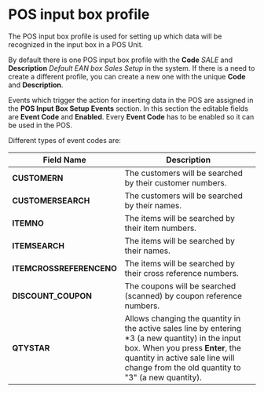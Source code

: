 # POS input box profile

The POS input box profile is used for setting up which data will be recognized in the input box in a POS Unit.

By default there is one POS input box profile with the **Code** *SALE* and **Description** *Default EAN box Sales Setup* in the system. If there is a need to create a different profile, you can create a new one with the unique **Code** and **Description**.

Events which trigger the action for inserting data in the POS are assigned in the **POS Input Box Setup Events** section. In this section the editable fields are **Event Code** and **Enabled**. Every **Event Code** has to be enabled so it can be used in the POS.

Different types of event codes are:

| Field Name      | Description |
| ----------- | ----------- |
| **CUSTOMERN**       | The customers will be searched by their customer numbers.     |
| **CUSTOMERSEARCH**   | The customers will be searched by their names.        |
| **ITEMNO**  | The items will be searched by their item numbers. |
| **ITEMSEARCH** | The items will be searched by their names. |
| **ITEMCROSSREFERENCENO** | The items will be searched by their cross reference numbers. |
| **DISCOUNT_COUPON** | The coupons will be searched (scanned) by coupon reference numbers. |
| **QTYSTAR** | Allows changing the quantity in the active sales line by entering *3 (a new quantity) in the input box. When you press **Enter**, the quantity in active sale line will change from the old quantity to "3" (a new quantity). |

